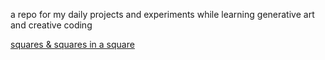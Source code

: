 a repo for my daily projects and experiments while learning generative art and creative coding





[squares & squares in a square](https://jigyasu.ml/generativeart/0.html)


